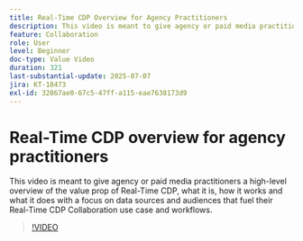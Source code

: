```yaml
---
title: Real-Time CDP Overview for Agency Practitioners
description: This video is meant to give agency or paid media practitioners a high-level overview of the value prop of Real-Time CDP, what it is, how it works and what it does with a focus on data sources and audiences that fuel their Real-Time CDP Collaboration use case and workflows.
feature: Collaboration
role: User
level: Beginner
doc-type: Value Video
duration: 321
last-substantial-update: 2025-07-07
jira: KT-18473
exl-id: 32867ae0-67c5-47ff-a115-eae7638173d9
---
```

# Real-Time CDP overview for agency practitioners

This video is meant to give agency or paid media practitioners a high-level overview of the value prop of Real-Time CDP, what it is, how it works and what it does with a focus on data sources and audiences that fuel their Real-Time CDP Collaboration use case and workflows.

>[!VIDEO](https://video.tv.adobe.com/v/3464657/?learn=on&enablevpops)
